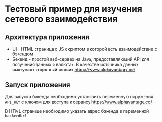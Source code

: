 # Тестовый пример для изучения сетевого взаимодействия

 ##  Архитектура приложения

-   UI - HTML страница с JS скриптом в которой есть взаимодействие с бэкендом
- Бекенд - простой веб-сервер на Java, предоставляющий API для получения данных о валютах.
В качестве источника данных выступает сторонний сервис https://www.alphavantage.co/

##  Запуск приложения

Для запуска бэкенда необходимо установить переменную окружения `API_KEY` с ключом для доступа к сервису https://www.alphavantage.co/
 
В HTML странице необходимо указать адрес бэкенда в переменной `backendUrl`